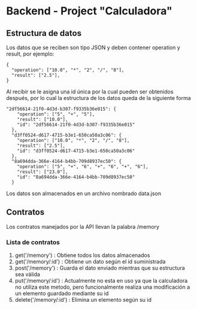 # Backend - Project "Calculadora"

## Estructura de datos

Los datos que se reciben son tipo JSON y deben contener operation y result, por ejemplo:

```
{
  "operation": ["10.0", "*", "2", "/", "8"],
  "result": ["2.5"],
}
```

Al recibir se le asigna una id única por la cual pueden ser obtenidos después, por lo cual la estructura de los datos queda de la siguiente forma

```
"2df56614-21f0-4d3d-b307-f9335b36e015": {
    "operation": ["5", "+", "5"],
    "result": ["10.0"],
    "id": "2df56614-21f0-4d3d-b307-f9335b36e015"
  },
  "d3ff0524-d617-4715-b3e1-650ca50a3c06": {
    "operation": ["10.0", "*", "2", "/", "8"],
    "result": ["2.5"],
    "id": "d3ff0524-d617-4715-b3e1-650ca50a3c06"
  },
  "8a694dda-366e-4164-b4bb-709d8937ec50": {
    "operation": ["5", "+", "6", "+", "6", "+", "6"],
    "result": ["23.0"],
    "id": "8a694dda-366e-4164-b4bb-709d8937ec50"
  }
```

Los datos son almacenados en un archivo nombrado data.json

## Contratos

Los contratos manejados por la API llevan la palabra /memory

### Lista de contratos

1. get('/memory') : Obtiene todos los datos almacenados
2. get('/memory/:id') : Obtiene un dato según el id suministrada
3. post('/memory') : Guarda el dato enviado mientras que su estructura sea válida
4. put('/memory/:id') : Actualmente no esta en uso ya que la calculadora no utiliza este metodo, pero funcionalmente realiza una modificación a un elemento guardado mediante su id
5. delete('/memory/:id') : Elimina un elemento según su id
